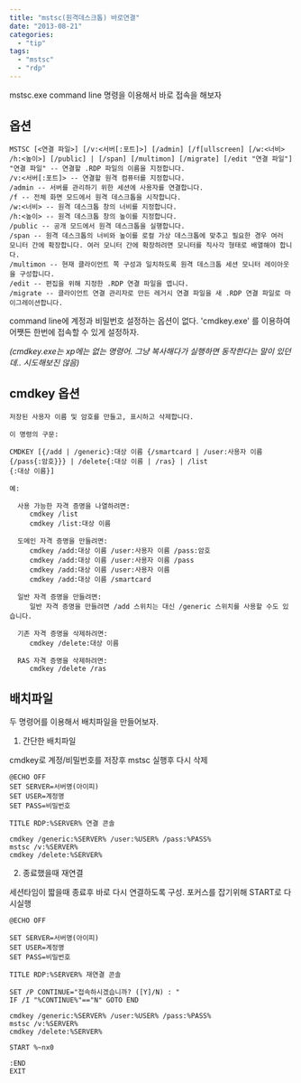 ```yaml
---
title: "mstsc(원격데스크톱) 바로연결"
date: "2013-08-21"
categories: 
  - "tip"
tags: 
  - "mstsc"
  - "rdp"
---
```


mstsc.exe command line 명령을 이용해서 바로 접속을 해보자

## 옵션

```
MSTSC [<연결 파일>] [/v:<서버[:포트]>] [/admin] [/f[ullscreen] [/w:<너비> /h:<높이>] [/public] | [/span] [/multimon] [/migrate] [/edit "연결 파일"]
"연결 파일" -- 연결할 .RDP 파일의 이름을 지정합니다.
/v:<서버[:포트]> -- 연결할 원격 컴퓨터를 지정합니다.
/admin -- 서버를 관리하기 위한 세션에 사용자를 연결합니다.
/f -- 전체 화면 모드에서 원격 데스크톱을 시작합니다.
/w:<너비> -- 원격 데스크톱 창의 너비를 지정합니다.
/h:<높이> -- 원격 데스크톱 창의 높이를 지정합니다.
/public -- 공개 모드에서 원격 데스크톱을 실행합니다.
/span -- 원격 데스크톱의 너비와 높이를 로컬 가상 데스크톱에 맞추고 필요한 경우 여러 모니터 간에 확장합니다. 여러 모니터 간에 확장하려면 모니터를 직사각 형태로 배열해야 합니다.
/multimon -- 현재 클라이언트 쪽 구성과 일치하도록 원격 데스크톱 세션 모니터 레이아웃을 구성합니다.
/edit -- 편집을 위해 지정한 .RDP 연결 파일을 엽니다.
/migrate -- 클라이언트 연결 관리자로 만든 레거시 연결 파일을 새 .RDP 연결 파일로 마이그레이션합니다.
```

command line에 계정과 비밀번호 설정하는 옵션이 없다. 'cmdkey.exe' 를 이용하여 어쨋든 한번에 접속할 수 있게 설정하자.

_(cmdkey.exe는 xp에는 없는 명령어. 그냥 복사해다가 실행하면 동작한다는 말이 있던데.. 시도해보진 않음)_

## cmdkey 옵션

```
저장된 사용자 이름 및 암호를 만들고, 표시하고 삭제합니다.

이 명령의 구문:

CMDKEY [{/add | /generic}:대상 이름 {/smartcard | /user:사용자 이름 {/pass{:암호}}} | /delete{:대상 이름 | /ras} | /list
{:대상 이름}]

예:

  사용 가능한 자격 증명을 나열하려면:
     cmdkey /list
     cmdkey /list:대상 이름

  도메인 자격 증명을 만들려면:
     cmdkey /add:대상 이름 /user:사용자 이름 /pass:암호
     cmdkey /add:대상 이름 /user:사용자 이름 /pass
     cmdkey /add:대상 이름 /user:사용자 이름
     cmdkey /add:대상 이름 /smartcard

  일반 자격 증명을 만들려면:
     일반 자격 증명을 만들려면 /add 스위치는 대신 /generic 스위치를 사용할 수도 있습니다.

  기존 자격 증명을 삭제하려면:
     cmdkey /delete:대상 이름

  RAS 자격 증명을 삭제하려면:
     cmdkey /delete /ras
```

## 배치파일

두 명령어를 이용해서 배치파일을 만들어보자.

1) 간단한 배치파일

cmdkey로 계정/비밀번호를 저장후 mstsc 실행후 다시 삭제

```
@ECHO OFF
SET SERVER=서버명(아이피)
SET USER=계정명
SET PASS=비밀번호

TITLE RDP:%SERVER% 연결 콘솔

cmdkey /generic:%SERVER% /user:%USER% /pass:%PASS%
mstsc /v:%SERVER%
cmdkey /delete:%SERVER%
```

2) 종료했을때 재연결

세션타임이 짧을때 종료후 바로 다시 연결하도록 구성. 포커스를 잡기위해 START로 다시실행

```
@ECHO OFF

SET SERVER=서버명(아이피)
SET USER=계정명
SET PASS=비밀번호

TITLE RDP:%SERVER% 재연결 콘솔

SET /P CONTINUE="접속하시겠습니까? ([Y]/N) : "
IF /I "%CONTINUE%"=="N" GOTO END

cmdkey /generic:%SERVER% /user:%USER% /pass:%PASS%
mstsc /v:%SERVER%
cmdkey /delete:%SERVER%

START %~nx0

:END
EXIT
```
